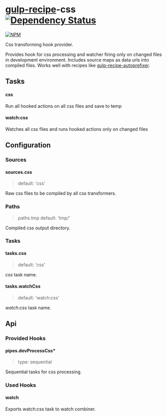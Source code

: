 # [gulp-recipe](https://github.com/PGS-dev/gulp-recipe-loader)-css [![Dependency Status][depstat-image]][depstat-url]
[![NPM][npm-image]][npm-url]

Css transforming hook provider.

Provides hook for css processing and watcher firing only on changed files in development environment.
Includes source maps as data urls into compiled files.
Works well with recipes like [gulp-recipe-autoprefixer](https://github.com/PGS-dev/gulp-recipe-autoprefixer).

## Tasks
#### css

Run all hooked actions on all css files and save to temp

#### watch:css

Watches all css files and runs hooked actions only on changed files

## Configuration
### Sources
#### sources.css
> default: 'css'

Raw css files to be compiled by all css transformers.

### Paths
> paths.tmp
> default: 'tmp/'

Compiled css output directory.

### Tasks
#### tasks.css
> default: 'css'

_css_ task name.

#### tasks.watchCss
> default: 'watch:css'

_watch:css_ task name.

## Api
### Provided Hooks
#### pipes.devProcessCss*
> type: sequential

Sequential tasks for css processing.

### Used Hooks
#### watch

Exports watch:css task to watch combiner.

[npm-url]: https://npmjs.org/package/gulp-recipe-css
[npm-image]: https://nodei.co/npm/gulp-recipe-css.png?downloads=true

[depstat-url]: https://david-dm.org/PGS-dev/gulp-recipe-css
[depstat-image]: http://img.shields.io/david/PGS-dev/gulp-recipe-css.svg?style=flat